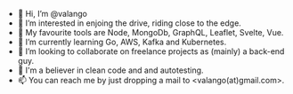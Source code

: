 - 👋 Hi, I’m @valango
- 👀 I’m interested in enjoing the drive, riding close to the edge.
- 🎹 My favourite tools are Node, MongoDb, GraphQL, Leaflet, Svelte, Vue.
- 🌱 I’m currently learning Go, AWS, Kafka and Kubernetes.
- 💞️ I’m looking to collaborate on freelance projects as (mainly) a back-end guy.
- 🌻 I'm a believer in clean code and and autotesting.
- 📫 You can reach me by just dropping a mail to <valango(at)gmail.com>.

<!---
valango/valango is a ✨ special ✨ repository because its `README.md` (this file) appears on your GitHub profile.
You can click the Preview link to take a look at your changes.
--->
